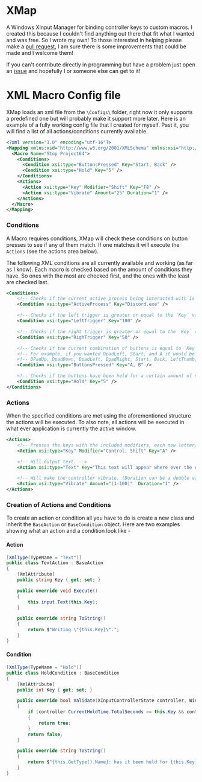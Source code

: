 # XMap
A Windows XInput Manager for binding controller keys to custom macros. I created this because I couldn't find anything out there
that fit what I wanted and was free. So I wrote my own! To those interested in helping please make a [pull request](https://github.com/lzinga/XMap/pulls), I
am sure there is some improvements that could be made and I welcome them!

If you can't contribute directly in programming but have a problem just open an [issue](https://github.com/lzinga/XMap/issues) and hopefully I or someone
else can get to it!

# XML Macro Config file
XMap loads an xml file from the `\Configs\` folder, right now it only supports a predefined one but will probably make it support more later. Here is an example of a fully working config file that I created for myself. Past it, you will find a list of all actions/conditions currently available.

```xml
<?xml version="1.0" encoding="utf-16"?>
<Mapping xmlns:xsd="http://www.w3.org/2001/XMLSchema" xmlns:xsi="http://www.w3.org/2001/XMLSchema-instance">
  <Macro Name="Stop Project64">
    <Conditions>
      <Condition xsi:type="ButtonsPressed" Key="Start, Back" />
      <Condition xsi:type="Hold" Key="5" />
    </Conditions>
    <Actions>
      <Action xsi:type="Key" Modifier="Shift" Key="F8" />
      <Action xsi:type="Vibrate" Amount="25" Duration="1" />
    </Actions>
  </Macro>
</Mapping>
```


### Conditions
A Macro requires conditions, XMap will check these conditions on button presses to see if any of them match.
If one matches it will execute the `Actions` (see the actions area below).

The following XML conditions are all currently available and working (as far as I know). Each macro is checked based on the amount of conditions
they have. So ones with the most are checked first, and the ones with the least are checked last.
```xml
<Conditions>
    <!-- Checks if the current active process being interacted with is the `Key` -->
    <Condition xsi:type="ActiveProcess" Key="Discord.exe" />

    <!-- Checks if the left trigger is greater or equal to the `Key` value. (0-100) -->
    <Condition xsi:type="LeftTrigger" Key="100" />

    <!-- Checks if the right trigger is greater or equal to the `Key` value. (0-100) -->
    <Condition xsi:type="RighTrigger" Key="50" />

    <!-- Checks if the current combination of buttons is equal to `Key` value. (Buttons must be entered as they appear below) -->
    <!-- For example, if you wanted DpadLeft, Start, and A it would be written as 'DpadLeft, Start, A', case doesn't matter but spaces do (for now)-->
    <!-- DPadUp, DpadDown, DpadLeft, DpadRight, Start, Back, LeftThumb, RightThumb, LeftShoulder, RightShoulder, A, B, X, Y -->
    <Condition xsi:type="ButtonsPressed" Key="A, B" />

    <!-- Checks if the buttons have been held for a certain amount of seconds using `Key` value. (In seconds) -->
    <Condition xsi:type="Hold" Key="5" />
</Conditions>
```

### Actions
When the specified conditions are met using the aforementioned structure the actions will be executed.
To also note, all actions will be executed in what ever application is currently the active window.
```xml
<Actions>
    <!-- Presses the keys with the included modifiers, each new letter/modifier should be separated with a comma. -->
    <Action xsi:type="Key" Modifier="Control, Shift" Key="A" />

    <!-- Will output text. -->
    <Action xsi:type="Text" Key="This text will appear where ever the cursor is located!" />

    <!-- Will make the controller vibrate. (Duration can be a double value) -->
    <Action xsi:type="Vibrate" Amount="(1-100)"  Duration="1" />
</Actions>
```

### Creation of Actions and Conditions
To create an action or condition all you have to do is create a new class and inherit the `BaseAction` or `BaseCondition` object. Here are two examples showing what an action and a condition look like -

#### Action
```csharp
[XmlType(TypeName = "Text")]
public class TextAction : BaseAction
{
    [XmlAttribute]
    public string Key { get; set; }

    public override void Execute()
    {
        this.input.Text(this.Key);
    }

    public override string ToString()
    {
        return $"Writing \"{this.Key}\".";
    }
}
```

#### Condition
```csharp
[XmlType(TypeName = "Hold")]
public class HoldCondition : BaseCondition
{
    [XmlAttribute]
    public int Key { get; set; }

    public override bool Validate(XInputControllerState controller, WindowManager window)
    {
        if (controller.CurrentHoldTime.TotalSeconds >= this.Key && controller.HoldingButtons)
        {
            return true;
        }
        return false;
    }

    public override string ToString()
    {
        return $"{this.GetType().Name}: has it been held for {this.Key} seconds?";
    }
}
```
